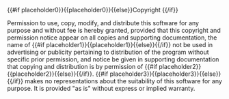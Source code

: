 {{#if placeholder0}}{{placeholder0}}{{else}}Copyright <year> <copyright holder>{{/if}}

 Permission to use, copy, modify, and distribute this software for any purpose and without fee is hereby granted, provided that this copyright and permission notice appear on all copies and supporting documentation, the name of {{#if placeholder1}}{{placeholder1}}{{else}}<copyright holder>{{/if}} not be used in advertising or publicity pertaining to distribution of the program without specific prior permission, and notice be given in supporting documentation that copying and distribution is by permission of {{#if placeholder2}}{{placeholder2}}{{else}}<copyright holder>{{/if}}. {{#if placeholder3}}{{placeholder3}}{{else}}<copyright holder>{{/if}} makes no representations about the suitability of this software for any purpose. It is provided &quot;as is&quot; without express or implied warranty.